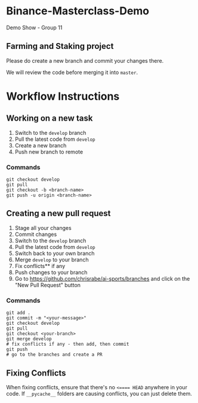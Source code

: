 # Binance-Masterclass-Demo
Demo Show - Group 11
## Farming and Staking project
Please do create a new branch and commit your changes there.

We will review the code before merging it into `master`.

# Workflow Instructions

## Working on a new task
1. Switch to the `develop` branch
2. Pull the latest code from `develop`
3. Create a new branch
4. Push new branch to remote

### Commands
```
git checkout develop
git pull
git checkout -b <branch-name>
git push -u origin <branch-name>
```

## Creating a new pull request
1. Stage all your changes
2. Commit changes
3. Switch to the `develop` branch
4. Pull the latest code from `develop`
5. Switch back to your own branch
6. Merge `develop` to your branch
7. Fix conflicts** if any
8. Push changes to your branch
9. Go to https://github.com/chrisrabe/ai-sports/branches and click on the "New Pull Request" button

### Commands
```
git add .
git commit -m "<your-message>"
git checkout develop
git pull
git checkout <your-branch>
git merge develop
# fix conflicts if any - then add, then commit
git push
# go to the branches and create a PR
```

## Fixing Conflicts
When fixing conflicts, ensure that there's no `<==== HEAD` anywhere in your code. If `__pycache__` folders are causing conflicts, you can just delete them.
